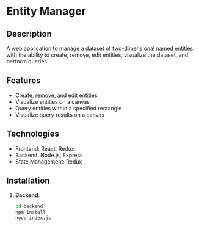 # Entity Manager

## Description

A web application to manage a dataset of two-dimensional named entities with the ability to create, remove, edit entities, visualize the dataset, and perform queries.

## Features

- Create, remove, and edit entities
- Visualize entities on a canvas
- Query entities within a specified rectangle
- Visualize query results on a canvas

## Technologies

- Frontend: React, Redux
- Backend: Node.js, Express
- State Management: Redux

## Installation

1. **Backend**:
   ```bash
   cd backend
   npm install
   node index.js
   ```
